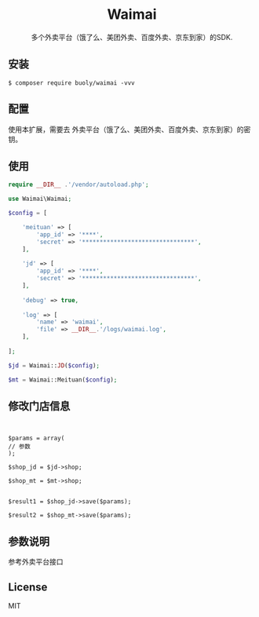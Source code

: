 <h1 align="center"> Waimai </h1>

<p align="center"> 多个外卖平台（饿了么、美团外卖、百度外卖、京东到家）的SDK.</p>


## 安装

```shell
$ composer require buoly/waimai -vvv
```

## 配置
使用本扩展，需要去 外卖平台（饿了么、美团外卖、百度外卖、京东到家）的密钥。
## 使用

```php
require __DIR__ .'/vendor/autoload.php';

use Waimai\Waimai;

$config = [

    'meituan' => [
        'app_id' => '****',
        'secret' => '********************************',
    ],
    
    'jd' => [
        'app_id' => '****',
        'secret' => '********************************',
    ],
    
    'debug' => true,
    
    'log' => [
        'name' => 'waimai',
        'file' => __DIR__.'/logs/waimai.log',
    ],
    
];

$jd = Waimai::JD($config);

$mt = Waimai::Meituan($config);
```

## 修改门店信息

```


$params = array(
// 参数
);

$shop_jd = $jd->shop;

$shop_mt = $mt->shop;


$result1 = $shop_jd->save($params);

$result2 = $shop_mt->save($params);

```

## 参数说明

参考外卖平台接口

## License

MIT